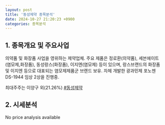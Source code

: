```yaml
---
layout: post
title: '동성제약 종목분석'
date: 2024-10-27 21:20:23 +0900
categories: 종목분석
---
```


## 1. 종목개요 및 주요사업

의약품 및 화장품 사업을 영위하는 제약업체. 주요 제품은 정로환(의약품), 세븐에이트(염모제,화장품), 동성랑스(화장품), 이지엔(염모제) 등이 있으며, 랑스브랜드의 화장품 및 이지엔 등으로 대표되는 염모제제품군 브랜드 보유. 자체 개발한 광과민제 포노젠 DS-1944 임상 2상을 진행중.

최대주주는 이양구 외(21.26%)
[#동성제약](#)

## 2. 시세분석

No price analysis available
